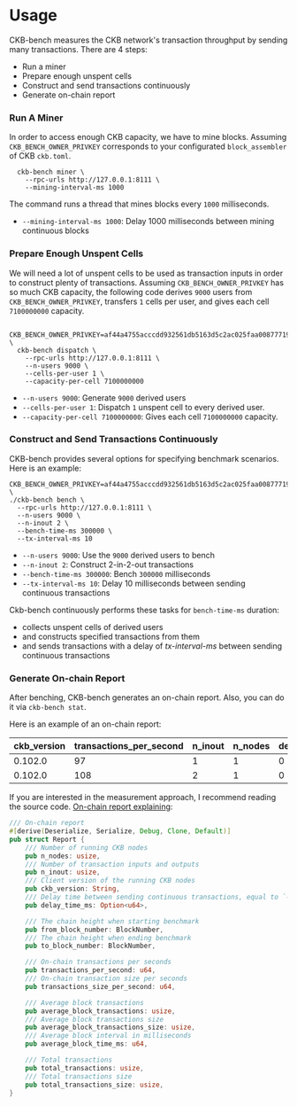 # Usage

CKB-bench measures the CKB network's transaction throughput by sending many transactions. There are 4 steps:
  - Run a miner
  - Prepare enough unspent cells
  - Construct and send transactions continuously 
  - Generate on-chain report

### Run A Miner

In order to access enough CKB capacity, we have to mine blocks.
Assuming `CKB_BENCH_OWNER_PRIVKEY` corresponds to your configurated `block_assembler` of CKB `ckb.toml`.

```shell
  ckb-bench miner \
    --rpc-urls http://127.0.0.1:8111 \
    --mining-interval-ms 1000
```

The command runs a thread that mines blocks every `1000` milliseconds.

- `--mining-interval-ms 1000`: Delay 1000 milliseconds between mining continuous blocks

### Prepare Enough Unspent Cells

We will need a lot of unspent cells to be used as transaction inputs in order to construct plenty of transactions.
Assuming `CKB_BENCH_OWNER_PRIVKEY` has so much CKB capacity, the following code derives `9000` users from `CKB_BENCH_OWNER_PRIVKEY`, transfers `1` cells per user, and gives each cell `7100000000` capacity.

```shell
  CKB_BENCH_OWNER_PRIVKEY=af44a4755acccdd932561db5163d5c2ac025faa00877719c78bb0b5d61da8c94 \
  ckb-bench dispatch \
    --rpc-urls http://127.0.0.1:8111 \
    --n-users 9000 \
    --cells-per-user 1 \
    --capacity-per-cell 7100000000
```

- `--n-users 9000`: Generate `9000` derived users
- `--cells-per-user 1`: Dispatch `1` unspent cell to every derived user.
- `--capacity-per-cell 7100000000`: Gives each cell `7100000000` capacity.

### Construct and Send Transactions Continuously

CKB-bench provides several options for specifying benchmark scenarios. Here is an example:

  ```shell
  CKB_BENCH_OWNER_PRIVKEY=af44a4755acccdd932561db5163d5c2ac025faa00877719c78bb0b5d61da8c94 \
  ./ckb-bench bench \
    --rpc-urls http://127.0.0.1:8111 \
    --n-users 9000 \
    --n-inout 2 \
    --bench-time-ms 300000 \
    --tx-interval-ms 10
  ```

- `--n-users 9000`: Use the `9000` derived users to bench
- `--n-inout 2`: Construct 2-in-2-out transactions
- `--bench-time-ms 300000`: Bench `300000` milliseconds
- `--tx-interval-ms 10`: Delay 10 milliseconds between sending continuous transactions

Ckb-bench continuously performs these tasks for `bench-time-ms` duration:
  - collects unspent cells of derived users
  - and constructs specified transactions from them
  - and sends transactions with a delay of *tx-interval-ms* between sending continuous transactions

### Generate On-chain Report

After benching, CKB-bench generates an on-chain report. Also, you can do it via `ckb-bench stat`.

Here is an example of an on-chain report:

| ckb_version | transactions_per_second | n_inout | n_nodes | delay_time_ms | average_block_time_ms | average_block_transactions | average_block_transactions_size | from_block_number | to_block_number | total_transactions | total_transactions_size | transactions_size_per_second |
| :---------- | :------------- | :------ | :--- | :--- | :--- | :--- | :--- | :--- | :--- | :--- | :--- | :--- |
| 0.102.0 | 97 | 1 | 1 | 0 | 3013 | 292 | 119243 | 1377 | 1426 | 14642 | 5962165 | 39571 |
| 0.102.0 | 108 | 2 | 1 | 0 | 1233 | 133 | 82941 | 1634 | 1755 | 16289 | 10118818 | 67231 |

If you are interested in the measurement approach, I recommend reading the source code. [On-chain report explaining](https://github.com/nervosnetwork/ckb-integration-test/blob/d57011f8d140d5f4dc56dc147d7babe2a1cec322/ckb-bench/src/stat.rs#L6-L39):

```rust
/// On-chain report
#[derive(Deserialize, Serialize, Debug, Clone, Default)]
pub struct Report {
    /// Number of running CKB nodes
    pub n_nodes: usize,
    /// Number of transaction inputs and outputs
    pub n_inout: usize,
    /// Client version of the running CKB nodes
    pub ckb_version: String,
    /// Delay time between sending continuous transactions, equal to `--tx-interval-ms`
    pub delay_time_ms: Option<u64>,

    /// The chain height when starting benchmark
    pub from_block_number: BlockNumber,
    /// The chain height when ending benchmark
    pub to_block_number: BlockNumber,

    /// On-chain transactions per seconds
    pub transactions_per_second: u64,
    /// On-chain transaction size per seconds
    pub transactions_size_per_second: u64,

    /// Average block transactions
    pub average_block_transactions: usize,
    /// Average block transactions size
    pub average_block_transactions_size: usize,
    /// Average block interval in milliseconds
    pub average_block_time_ms: u64,

    /// Total transactions
    pub total_transactions: usize,
    /// Total transactions size
    pub total_transactions_size: usize,
}
```

